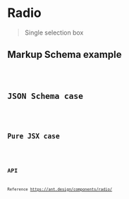 # Radio

> Single selection box

## Markup Schema example

<code src="../demos/radio/Markup.tsx"/>

## JSON Schema case

<code src="../demos/radio/Schema.tsx"/>

## Pure JSX case

<code src="../demos/radio/PureJsx.tsx"/>

## API

Reference <https://ant.design/components/radio/>
